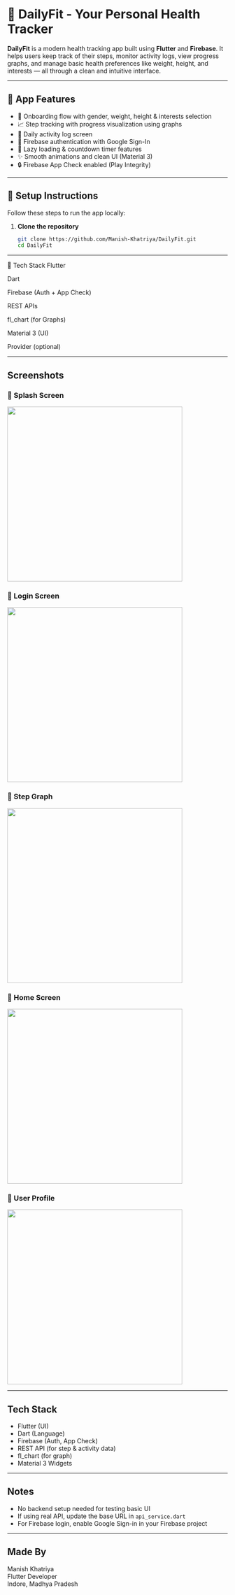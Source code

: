 # 🏃 DailyFit - Your Personal Health Tracker

**DailyFit** is a modern health tracking app built using **Flutter** and **Firebase**. It helps users keep track of their steps, monitor activity logs, view progress graphs, and manage basic health preferences like weight, height, and interests — all through a clean and intuitive interface.

---

## 📲 App Features

- 👤 Onboarding flow with gender, weight, height & interests selection  
- 📈 Step tracking with progress visualization using graphs  
- 📅 Daily activity log screen  
- 🔐 Firebase authentication with Google Sign-In  
- 🎯 Lazy loading & countdown timer features  
- ✨ Smooth animations and clean UI (Material 3)  
- 🔒 Firebase App Check enabled (Play Integrity)  

---

## 🚀 Setup Instructions

Follow these steps to run the app locally:

1. **Clone the repository**  
   ```bash
   git clone https://github.com/Manish-Khatriya/DailyFit.git
   cd DailyFit

---
   
🔧 Tech Stack
Flutter

Dart

Firebase (Auth + App Check)

REST APIs

fl_chart (for Graphs)

Material 3 (UI)

Provider (optional) 

---

## Screenshots

### 🔹 Splash Screen  
<img src="https://i.postimg.cc/sDXV3zDs/splash.png" width="400"/>

### 🔹 Login Screen  
<img src="https://i.postimg.cc/G2xcmhyh/login.png" width="400"/>

### 🔹 Step Graph  
<img src="https://i.postimg.cc/xdKQ6Tgy/steps.png" width="400"/>

### 🔹 Home Screen  
<img src="https://i.postimg.cc/Cx5drDfC/Home.png" width="400"/>

### 🔹 User Profile  
<img src="https://i.postimg.cc/Xq249HLR/profile.png" width="400"/>

---

## Tech Stack

- Flutter (UI)
- Dart (Language)
- Firebase (Auth, App Check)
- REST API (for step & activity data)
- fl_chart (for graph)
- Material 3 Widgets

---

## Notes

- No backend setup needed for testing basic UI
- If using real API, update the base URL in `api_service.dart`
- For Firebase login, enable Google Sign-in in your Firebase project

---

## Made By

Manish Khatriya  
Flutter Developer  
Indore, Madhya Pradesh  
